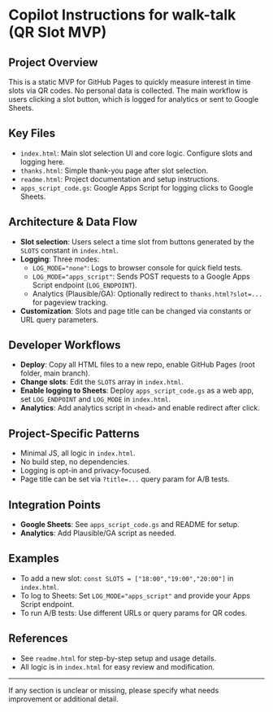 # Copilot Instructions for walk-talk (QR Slot MVP)

## Project Overview
This is a static MVP for GitHub Pages to quickly measure interest in time slots via QR codes. No personal data is collected. The main workflow is users clicking a slot button, which is logged for analytics or sent to Google Sheets.

## Key Files
- `index.html`: Main slot selection UI and core logic. Configure slots and logging here.
- `thanks.html`: Simple thank-you page after slot selection.
- `readme.html`: Project documentation and setup instructions.
- `apps_script_code.gs`: Google Apps Script for logging clicks to Google Sheets.

## Architecture & Data Flow
- **Slot selection**: Users select a time slot from buttons generated by the `SLOTS` constant in `index.html`.
- **Logging**: Three modes:
  - `LOG_MODE="none"`: Logs to browser console for quick field tests.
  - `LOG_MODE="apps_script"`: Sends POST requests to a Google Apps Script endpoint (`LOG_ENDPOINT`).
  - Analytics (Plausible/GA): Optionally redirect to `thanks.html?slot=...` for pageview tracking.
- **Customization**: Slots and page title can be changed via constants or URL query parameters.

## Developer Workflows
- **Deploy**: Copy all HTML files to a new repo, enable GitHub Pages (root folder, main branch).
- **Change slots**: Edit the `SLOTS` array in `index.html`.
- **Enable logging to Sheets**: Deploy `apps_script_code.gs` as a web app, set `LOG_ENDPOINT` and `LOG_MODE` in `index.html`.
- **Analytics**: Add analytics script in `<head>` and enable redirect after click.

## Project-Specific Patterns
- Minimal JS, all logic in `index.html`.
- No build step, no dependencies.
- Logging is opt-in and privacy-focused.
- Page title can be set via `?title=...` query param for A/B tests.

## Integration Points
- **Google Sheets**: See `apps_script_code.gs` and README for setup.
- **Analytics**: Add Plausible/GA script as needed.

## Examples
- To add a new slot: `const SLOTS = ["18:00","19:00","20:00"]` in `index.html`.
- To log to Sheets: Set `LOG_MODE="apps_script"` and provide your Apps Script endpoint.
- To run A/B tests: Use different URLs or query params for QR codes.

## References
- See `readme.html` for step-by-step setup and usage details.
- All logic is in `index.html` for easy review and modification.

---
If any section is unclear or missing, please specify what needs improvement or additional detail.
